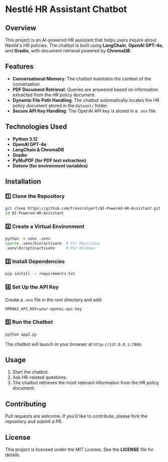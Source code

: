 # Nestlé HR Assistant Chatbot

## Overview
This project is an AI-powered HR assistant that helps users inquire about Nestlé's HR policies. The chatbot is built using **LangChain**, **OpenAI GPT-4o**, and **Gradio**, with document retrieval powered by **ChromaDB**.

## Features
- **Conversational Memory**: The chatbot maintains the context of the conversation.
- **PDF Document Retrieval**: Queries are answered based on information extracted from the HR policy document.
- **Dynamic File Path Handling**: The chatbot automatically locates the HR policy document stored in the `Dataset/` folder.
- **Secure API Key Handling**: The OpenAI API key is stored in a `.env` file.

## Technologies Used
- **Python 3.12**
- **OpenAI GPT-4o**
- **LangChain & ChromaDB**
- **Gradio**
- **PyMuPDF (for PDF text extraction)**
- **Dotenv (for environment variables)**

## Installation

### 1️⃣ Clone the Repository
```sh
git clone https://github.com/trevoralpert/AI-Powered-HR-Assistant.git
cd AI-Powered-HR-Assistant
```

### 2️⃣ Create a Virtual Environment
```sh
python -m venv .venv
source .venv/bin/activate  # For Mac/Linux
.venv\Scripts\activate     # For Windows
```

### 3️⃣ Install Dependencies
```sh
pip install -r requirements.txt
```

### 4️⃣ Set Up the API Key
Create a `.env` file in the root directory and add:
```plaintext
OPENAI_API_KEY=your-openai-api-key
```

### 5️⃣ Run the Chatbot
```sh
python app2.py
```
The chatbot will launch in your browser at `http://127.0.0.1:7860`.

## Usage
1. Start the chatbot.
2. Ask HR-related questions.
3. The chatbot retrieves the most relevant information from the HR policy document.

## Contributing
Pull requests are welcome. If you’d like to contribute, please fork the repository and submit a PR.

## License
This project is licensed under the MIT License. See the **LICENSE** file for details.

